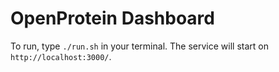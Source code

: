 # OpenProtein Dashboard

To run, type `./run.sh` in your terminal. The service will start on `http://localhost:3000/`.
